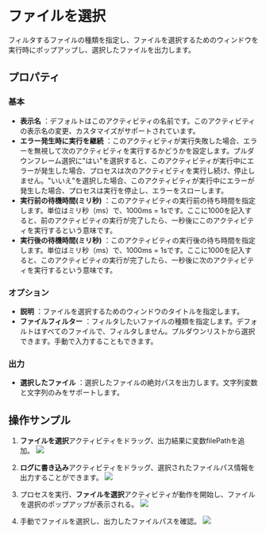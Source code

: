 # ファイルを選択

フィルタするファイルの種類を指定し、ファイルを選択するためのウィンドウを実行時にポップアップし、選択したファイルを出力します。

## プロパティ

### 基本

- **表示名** ：デフォルトはこのアクティビティの名前です。このアクティビティの表示名の変更、カスタマイズがサポートされています。
- **エラー発生時に実行を継続** ：このアクティビティが実行失敗した場合、エラーを無視して次のアクティビティを実行するかどうかを設定します。プルダウンフレーム選択に"はい"を選択すると、このアクティビティが実行中にエラーが発生した場合、プロセスは次のアクティビティを実行し続け、停止しません。"いいえ"を選択した場合、このアクティビティが実行中にエラーが発生した場合、プロセスは実行を停止し、エラーをスローします。
- **実行前の待機時間(ミリ秒)** ：このアクティビティの実行前の待ち時間を指定します。単位はミリ秒（ms）で、1000ms = 1sです。ここに1000を記入すると、前のアクティビティの実行が完了したら、一秒後にこのアクティビティを実行するという意味です。
- **実行後の待機時間(ミリ秒)** ：このアクティビティの実行後の待ち時間を指定します。単位はミリ秒（ms）で、1000ms = 1sです。ここに1000を記入すると、このアクティビティの実行が完了したら、一秒後に次のアクティビティを実行するという意味です。

### オプション

- **説明** ：ファイルを選択するためのウィンドウのタイトルを指定します。
- **ファイルフィルター** ：フィルタしたいファイルの種類を指定します。デフォルトはすべてのファイルで、フィルタしません。プルダウンリストから選択できます。手動で入力することもできます。

### 出力

- **選択したファイル** ：選択したファイルの絶対パスを出力します。文字列変数と文字列のみをサポートします。

## 操作サンプル
1. **ファイルを選択**アクティビティをドラッグ、出力結果に変数filePathを追加。
![](https://docimages.blob.core.chinacloudapi.cn/images/Activities/selectFile-1.png)

2. **ログに書き込み**アクティビティをドラッグ、選択されたファイルパス情報を出力することができます。
![](https://docimages.blob.core.chinacloudapi.cn/images/Activities/selectFile-2.png)

3. プロセスを実行、**ファイルを選択**アクティビティが動作を開始し、ファイルを選択のポップアップが表示される。
![](https://docimages.blob.core.chinacloudapi.cn/images/Activities/selectFile-3.png)

4. 手動でファイルを選択し、出力したファイルパスを確認。
![](https://docimages.blob.core.chinacloudapi.cn/images/Activities/selectFile-4.png)
